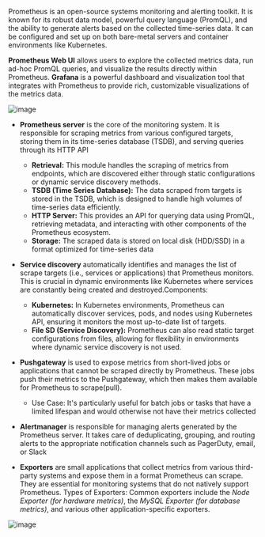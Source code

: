 Prometheus is an open-source systems monitoring and alerting toolkit. It is known for its robust data model, powerful query language (PromQL), and the ability to generate alerts based on the collected time-series data. It can be configured and set up on both bare-metal servers and container environments like Kubernetes.

**Prometheus Web UI** allows users to explore the collected metrics data, run ad-hoc PromQL queries, and visualize the results directly within Prometheus.
**Grafana** is a powerful dashboard and visualization tool that integrates with Prometheus to provide rich, customizable visualizations of the metrics data.


![image](https://github.com/user-attachments/assets/f2c99de7-3388-47e2-87d4-ec5525fed669)

- **Prometheus server** is the core of the monitoring system. It is responsible for scraping metrics from various configured targets, storing them in its time-series database (TSDB), and serving queries through its HTTP API
  - **Retrieval:** This module handles the scraping of metrics from endpoints, which are discovered either through static configurations or dynamic service discovery methods.
  - **TSDB (Time Series Database):** The data scraped from targets is stored in the TSDB, which is designed to handle high volumes of time-series data efficiently.
  - **HTTP Server:** This provides an API for querying data using PromQL, retrieving metadata, and interacting with other components of the Prometheus ecosystem.
  - **Storage:** The scraped data is stored on local disk (HDD/SSD) in a format optimized for time-series data

- **Service discovery** automatically identifies and manages the list of scrape targets (i.e., services or applications) that Prometheus monitors. This is crucial in dynamic environments like Kubernetes where services are constantly being created and destroyed.Components:
  - **Kubernetes:** In Kubernetes environments, Prometheus can automatically discover services, pods, and nodes using Kubernetes API, ensuring it monitors the most up-to-date list of targets.
  - **File SD (Service Discovery):** Prometheus can also read static target configurations from files, allowing for flexibility in environments where dynamic service discovery is not used.
 
- **Pushgateway** is used to expose metrics from short-lived jobs or applications that cannot be scraped directly by Prometheus. These jobs push their metrics to the Pushgateway, which then makes them available for Prometheus to scrape(pull).
  - Use Case: It's particularly useful for batch jobs or tasks that have a limited lifespan and would otherwise not have their metrics collected

- **Alertmanager** is responsible for managing alerts generated by the Prometheus server. It takes care of deduplicating, grouping, and routing alerts to the appropriate notification channels such as PagerDuty, email, or Slack

- **Exporters** are small applications that collect metrics from various third-party systems and expose them in a format Prometheus can scrape. They are essential for monitoring systems that do not natively support Prometheus. Types of Exporters: 
Common exporters include the *Node Exporter (for hardware metrics)*, the *MySQL Exporter (for database metrics)*, and various other application-specific exporters.

![image](https://github.com/user-attachments/assets/52b70cf3-363b-4582-bc44-e9fc3f2db4f7)

 
